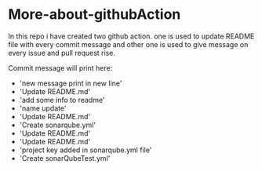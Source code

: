 # More-about-githubAction
In this repo i have created two github action.
  one is used to update README file with every commit message
  and other one is used to give message on every issue and pull request rise.

Commit message will print here:
- 'new message print in new line'
- 'Update README.md'
- 'add some info to readme'
- 'name update'
- 'Update README.md'
- 'Create sonarqube.yml'
- 'Update README.md'
- 'Update README.md'
- 'project key added in sonarqube.yml file'
- 'Create sonarQubeTest.yml'
